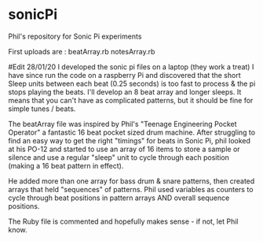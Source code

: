 # sonicPi
Phil's repository for Sonic Pi experiments

First uploads are : 
beatArray.rb
notesArray.rb

#Edit 28/01/20
I developed the sonic pi files on a laptop (they work a treat) I have since run the code on a raspberry Pi and discovered that the short Sleep units between each beat (0.25 seconds) is too fast to process & the pi stops playing the beats. I'll develop an 8 beat array and longer sleeps. It means that you can't have as complicated patterns, but it should be fine for simple tunes / beats.

The beatArray file was inspired by Phil's "Teenage Engineering Pocket Operator" a fantastic 16 beat pocket sized drum machine. 
After struggling to find an easy way to get the right "timings" for beats in Sonic Pi, phil looked at his PO-12 and started to use an array of 16 items to store a sample or silence and use a regular "sleep" unit to cycle through each position (making a 16 beat pattern in effect). 

He added more than one array for bass drum & snare patterns, then created arrays that held "sequences" of patterns. 
Phil used variables as counters to cycle through beat positions in pattern arrays AND overall sequence positions.

The Ruby file is commented and hopefully makes sense - if not, let Phil know. 
